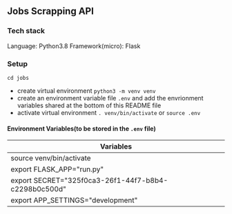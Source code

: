 ## Jobs Scrapping API

### Tech stack
 Language: Python3.8
 Framework(micro): Flask 

### Setup
`cd jobs`

- create virtual environment `python3 -m venv venv`
- create an environment variable file `.env` and add the envrionment variables shared at the bottom of this README file
- activate virtual environment `. venv/bin/activate` or `source .env`

#### Environment Variables(to be stored in the `.env` file)

| Variables                                                 |
| --------------------------------------------------------- |
| source venv/bin/activate                                  |
| export FLASK_APP="run.py"                                 |
| export SECRET="325f0ca3-26f1-44f7-b8b4-c2298b0c500d"      |
| export APP_SETTINGS="development"                         |



